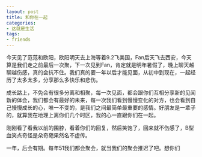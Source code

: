 ```yaml
---
layout: post
title: 和你在一起
categories:
- 这就是生活
tags:
- friends
---
```


今天见了范范和欧阳，欧阳明天去上海等着9.2飞美国，Fan后天飞去西安，今天算是我们走之前最后一次聚，下一次见到Fan，肯定就是明年暑假了，晚上聊天越聊越伤感，真的会抗不住。我们真的要一年以后才能见面，从初中到现在，一起经历了太多太多，分享那么多快乐和悲伤。

成长路上，不免会有很多分离和相聚，每一次见面，都会跟你们互相分享新的见闻新的体会，我们都会有最好的未来，每一次我们看到慢慢变化的对方，也会看到自己慢慢成长的心，唯一不变的，是我们之间最简单最重要的感情。好朋友是一辈子的，就算我在地理上离你们几个时区，我的心一直跟你们在一起。

刚刚看了看我以前的围脖，看着你们的回复，然后笑饱了，回来就不伤感了，B型血笑点奇怪是朵奇葩果然名不虚传。

 

一年，后会有期。每年51我们都会聚会，就当我们的聚会推迟了吧。想你们
